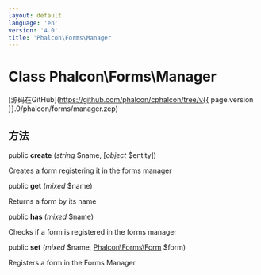 ```yaml
---
layout: default
language: 'en'
version: '4.0'
title: 'Phalcon\Forms\Manager'
---
```


# Class **Phalcon\Forms\Manager**

[源码在GitHub](https://github.com/phalcon/cphalcon/tree/v{{ page.version }}.0/phalcon/forms/manager.zep)

## 方法

public **create** (*string* $name, [*object* $entity])

Creates a form registering it in the forms manager

public **get** (*mixed* $name)

Returns a form by its name

public **has** (*mixed* $name)

Checks if a form is registered in the forms manager

public **set** (*mixed* $name, [Phalcon\Forms\Form](Phalcon_Forms_Form) $form)

Registers a form in the Forms Manager